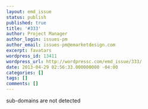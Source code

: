 ```yaml
---
layout: emd_issue
status: publish
published: true
title: '#333'
author: Project Manager
author_login: issues-pm
author_email: issues-pm@emarketdesign.com
excerpt: favatars
wordpress_id: 13411
wordpress_url: http://wordpressc.com/emd_issue/333/
date: 2013-04-29 02:56:33.000000000 -04:00
categories: []
tags: []
comments: []
---
```

sub-domains are not detected
